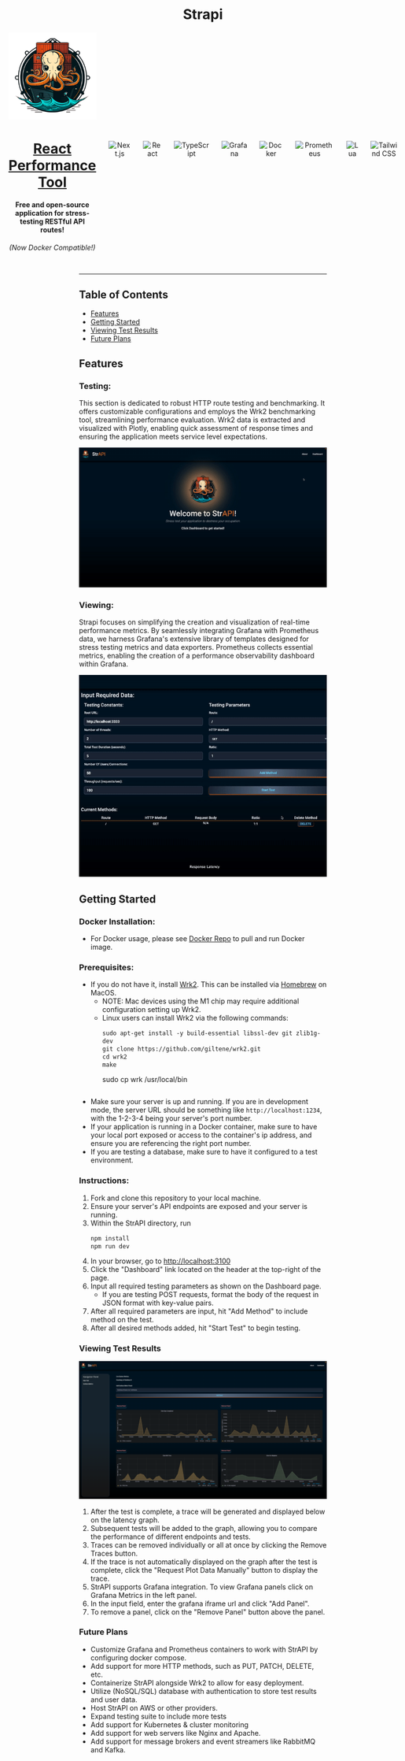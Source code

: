 <h1 align="center" >Strapi</h1>
<div align="center" style="display: flex; justify-content: center; align-items: center; gap: 25px;">
  <div align="center">
  
  <img src="./public/logo_512.png" width="250px">
  <h1>
    <a href="https://osawards.com/react/">React Performance Tool</a>
  </h1>
        
  <h4>Free and open-source application for stress-testing RESTful API routes!</h4>

  *(Now Docker Compatible!)*
    <br>
  <br>
</div>
  <!-- Next.js -->
  <img src="https://img.shields.io/badge/-Next.js-black?logo=next.js&logoColor=white&style=flat" alt="Next.js">
  
  <!-- React -->
  <img src="https://img.shields.io/badge/-React_JS-61DAFB?logo=react&logoColor=white&style=flat" alt="React">
  <!-- TypeScript -->
  <img src="https://img.shields.io/badge/-TypeScript-007ACC?logo=typescript&logoColor=white&style=flat" alt="TypeScript">
  <!-- Grafana -->
  <img src="https://img.shields.io/badge/-Grafana-F46800?logo=grafana&logoColor=white&style=flat" alt="Grafana">
  <!-- Docker -->
  <img src="https://img.shields.io/badge/-Docker-2496ED?logo=docker&logoColor=white&style=flat" alt="Docker">
  <!-- Prometheus -->
  <img src="https://img.shields.io/badge/-Prometheus-E6522C?logo=prometheus&logoColor=white&style=flat" alt="Prometheus">
  <!-- Lua -->
  <img src="https://img.shields.io/badge/-Lua-2C2D72?logo=lua&logoColor=white&style=flat" alt="Lua">
  <!-- Tailwind CSS -->
  <img src="https://img.shields.io/badge/-Tailwind_CSS-38B2AC?logo=tailwind-css&logoColor=white&style=flat" alt="Tailwind CSS">
</div>

---

## Table of Contents

- [Features](#features)
- [Getting Started](#getting-started)
- [Viewing Test Results](#viewing-test-results)
- [Future Plans](#future-plans)
## Features

### Testing:
This section is dedicated to robust HTTP route testing and benchmarking. It offers customizable configurations and employs the Wrk2 benchmarking tool, streamlining performance evaluation. Wrk2 data is extracted and visualized with Plotly, enabling quick assessment of response times and ensuring the application meets service level expectations.

 ![Alt Text](/public/run-first-test.gif)

### Viewing:
Strapi focuses on simplifying the creation and visualization of real-time performance metrics. By seamlessly integrating Grafana with Prometheus data, we harness Grafana's extensive library of templates designed for stress testing metrics and data exporters. Prometheus collects essential metrics, enabling the creation of a performance observability dashboard within Grafana.

![Alt Text](/public/run-multiple-tests.gif)

## Getting Started

### Docker Installation:
- For Docker usage, please see <a href = 'https://hub.docker.com/r/choopi/strapi'>Docker Repo</a> to pull and run Docker image.

### Prerequisites:

- If you do not have it, install <a href='https://github.com/giltene/wrk2'>Wrk2</a>. This can be installed via <a href='https://brew.sh/'>Homebrew</a> on MacOS.
  - NOTE: Mac devices using the M1 chip may require additional configuration setting up Wrk2.
  - Linux users can install Wrk2 via the following commands:
    ```
    sudo apt-get install -y build-essential libssl-dev git zlib1g-dev
    git clone https://github.com/giltene/wrk2.git
    cd wrk2
    make
    ```
    sudo cp wrk /usr/local/bin
    ```
- Make sure your server is up and running. If you are in development mode, the server URL should be something like `http://localhost:1234`, with the 1-2-3-4 being your server's port number.
- If your application is running in a Docker container, make sure to have your local port exposed or access to the container's ip address, and ensure you are referencing the right port number.
- If you are testing a database, make sure to have it configured to a test environment.

### Instructions:

1. Fork and clone this repository to your local machine.
2. Ensure your server's API endpoints are exposed and your server is running.
3. Within the StrAPI directory, run
   ```
   npm install
   npm run dev
   ```
4. In your browser, go to <a href="http://localhost:3100">http://localhost:3100</a>
5. Click the "Dashboard" link located on the header at the top-right of the page.
6. Input all required testing parameters as shown on the Dashboard page.
   - If you are testing POST requests, format the body of the request in JSON format with key-value pairs.
7. After all required parameters are input, hit "Add Method" to include method on the test.
8. After all desired methods added, hit "Start Test" to begin testing.
  

### Viewing Test Results
![Alt Text](/public/grafana-metrics.png)
1. After the test is complete, a trace will be generated and displayed below on the latency graph.
2. Subsequent tests will be added to the graph, allowing you to compare the performance of different endpoints and tests.
3. Traces can be removed individually or all at once by clicking the Remove Traces button.
4. If the trace is not automatically displayed on the graph after the test is complete, click the "Request Plot Data Manually" button to display the trace.
5. StrAPI supports Grafana integration. To view Grafana panels click on Grafana Metrics in the left panel.
6. In the input field, enter the grafana iframe url and click "Add Panel".
7. To remove a panel, click on the "Remove Panel" button above the panel.
   

### Future Plans

- Customize Grafana and Prometheus containers to work with StrAPI by configuring docker compose.
- Add support for more HTTP methods, such as PUT, PATCH, DELETE, etc.
- Containerize StrAPI alongside Wrk2 to allow for easy deployment.
- Utilize (NoSQL/SQL) database with authentication to store test results and user data.
- Host StrAPI on AWS or other providers.
- Expand testing suite to include more tests
- Add support for Kubernetes & cluster monitoring
- Add support for web servers like Nginx and Apache.
- Add support for message brokers and event streamers like RabbitMQ and Kafka.
